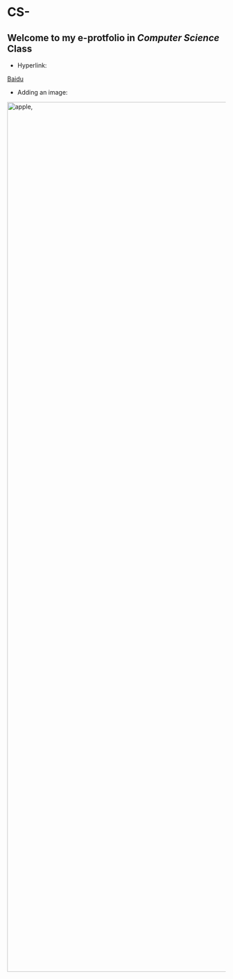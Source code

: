 # CS-

## Welcome to my e-protfolio in *Computer Science* Class

- Hyperlink:

[Baidu](https://www.baidu.com/)

- Adding an image:

<img width = 2000, alt = apple, src = https://github.com/user-attachments/assets/3e5da3de-71c0-4768-b0eb-e782f5f2f8b2>
